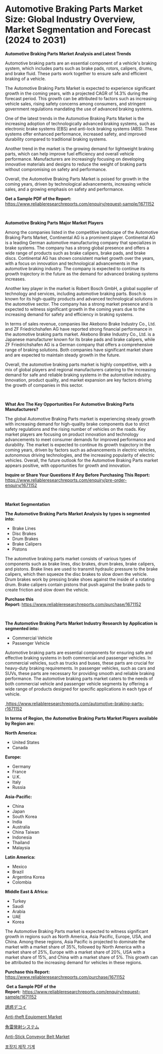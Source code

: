 <p><h1>Automotive Braking Parts Market Size: Global Industry Overview, Market Segmentation and Forecast (2024 to 2031)</h1></p><p><strong>Automotive Braking Parts Market Analysis and Latest Trends</strong></p>
<p><p>Automotive braking parts are an essential component of a vehicle's braking system, which includes parts such as brake pads, rotors, calipers, drums, and brake fluid. These parts work together to ensure safe and efficient braking of a vehicle.</p><p>The Automotive Braking Parts Market is expected to experience significant growth in the coming years, with a projected CAGR of 14.3% during the forecast period. This growth can be attributed to factors such as increasing vehicle sales, rising safety concerns among consumers, and stringent government regulations mandating the use of advanced braking systems.</p><p>One of the latest trends in the Automotive Braking Parts Market is the increasing adoption of technologically advanced braking systems, such as electronic brake systems (EBS) and anti-lock braking systems (ABS). These systems offer enhanced performance, increased safety, and improved durability compared to traditional braking systems.</p><p>Another trend in the market is the growing demand for lightweight braking parts, which can help improve fuel efficiency and overall vehicle performance. Manufacturers are increasingly focusing on developing innovative materials and designs to reduce the weight of braking parts without compromising on safety and performance.</p><p>Overall, the Automotive Braking Parts Market is poised for growth in the coming years, driven by technological advancements, increasing vehicle sales, and a growing emphasis on safety and performance.</p></p>
<p><strong>Get a Sample PDF of the Report:&nbsp;</strong> <a href="https://www.reliableresearchreports.com/enquiry/request-sample/1671152">https://www.reliableresearchreports.com/enquiry/request-sample/1671152</a></p>
<p>&nbsp;</p>
<p><strong>Automotive Braking Parts Major Market Players</strong></p>
<p><p>Among the companies listed in the competitive landscape of the Automotive Braking Parts Market, Continental AG is a prominent player. Continental AG is a leading German automotive manufacturing company that specializes in brake systems. The company has a strong global presence and offers a wide range of products such as brake calipers, brake pads, and brake discs. Continental AG has shown consistent market growth over the years, with a focus on innovation and technological advancements in the automotive braking industry. The company is expected to continue its growth trajectory in the future as the demand for advanced braking systems increases.</p><p>Another key player in the market is Robert Bosch GmbH, a global supplier of technology and services, including automotive braking parts. Bosch is known for its high-quality products and advanced technological solutions in the automotive sector. The company has a strong market presence and is expected to witness significant growth in the coming years due to the increasing demand for safety and efficiency in braking systems.</p><p>In terms of sales revenue, companies like Akebono Brake Industry Co., Ltd. and ZF Friedrichshafen AG have reported strong financial performance in the automotive braking parts market. Akebono Brake Industry Co., Ltd. is a Japanese manufacturer known for its brake pads and brake calipers, while ZF Friedrichshafen AG is a German company that offers a comprehensive range of braking solutions. Both companies have significant market share and are expected to maintain steady growth in the future.</p><p>Overall, the automotive braking parts market is highly competitive, with a mix of global players and regional manufacturers catering to the increasing demand for safe and reliable braking systems in the automotive industry. Innovation, product quality, and market expansion are key factors driving the growth of companies in this sector.</p></p>
<p>&nbsp;</p>
<p><strong>What Are The Key Opportunities For Automotive Braking Parts Manufacturers?</strong></p>
<p><p>The global Automotive Braking Parts market is experiencing steady growth with increasing demand for high-quality brake components due to strict safety regulations and the rising number of vehicles on the roads. Key market players are focusing on product innovation and technology advancements to meet consumer demands for improved performance and durability. The market is expected to continue its growth trajectory in the coming years, driven by factors such as advancements in electric vehicles, autonomous driving technologies, and the increasing popularity of electric vehicles. Overall, the future outlook for the Automotive Braking Parts market appears positive, with opportunities for growth and innovation.</p></p>
<p><strong>Inquire or Share Your Questions If Any Before Purchasing This Report:</strong> <a href="https://www.reliableresearchreports.com/enquiry/pre-order-enquiry/1671152">https://www.reliableresearchreports.com/enquiry/pre-order-enquiry/1671152</a></p>
<p>&nbsp;</p>
<p><strong>Market Segmentation</strong></p>
<p><strong>The Automotive Braking Parts Market Analysis by types is segmented into:</strong></p>
<p><ul><li>Brake Lines</li><li>Disc Brakes</li><li>Drum Brakes</li><li>Brake Calipers</li><li>Pistons</li></ul></p>
<p><p>The automotive braking parts market consists of various types of components such as brake lines, disc brakes, drum brakes, brake calipers, and pistons. Brake lines are used to transmit hydraulic pressure to the brake calipers, which then squeeze the disc brakes to slow down the vehicle. Drum brakes work by pressing brake shoes against the inside of a rotating drum. Brake calipers contain pistons that push against the brake pads to create friction and slow down the vehicle.</p></p>
<p><strong>Purchase this Report:&nbsp;</strong><a href="https://www.reliableresearchreports.com/purchase/1671152">https://www.reliableresearchreports.com/purchase/1671152</a></p>
<p>&nbsp;</p>
<p><strong>The Automotive Braking Parts Market Industry Research by Application is segmented into:</strong></p>
<p><ul><li>Commercial Vehicle</li><li>Passenger Vehicle</li></ul></p>
<p><p>Automotive braking parts are essential components for ensuring safe and effective braking systems in both commercial and passenger vehicles. In commercial vehicles, such as trucks and buses, these parts are crucial for heavy-duty braking requirements. In passenger vehicles, such as cars and SUVs, these parts are necessary for providing smooth and reliable braking performance. The automotive braking parts market caters to the needs of both commercial vehicle and passenger vehicle segments by offering a wide range of products designed for specific applications in each type of vehicle.</p></p>
<p><a href="https://www.reliableresearchreports.com/automotive-braking-parts-r1671152">&nbsp;https://www.reliableresearchreports.com/automotive-braking-parts-r1671152</a></p>
<p><strong>In terms of Region, the Automotive Braking Parts Market Players available by Region are:</strong></p>
<p>
    <p> <strong> North America: </strong>
        <ul>
            <li>United States</li>
            <li>Canada</li>
        </ul>
        </p> 
    <p> <strong> Europe: </strong>
        <ul>
            <li>Germany</li>
            <li>France</li>
            <li>U.K.</li>
            <li>Italy</li>
            <li>Russia</li>
        </ul>
        </p> 
    <p> <strong> Asia-Pacific: </strong>
        <ul>
            <li>China</li>
            <li>Japan</li>
            <li>South Korea</li>
            <li>India</li>
            <li>Australia</li>
            <li>China Taiwan</li>
            <li>Indonesia</li>
            <li>Thailand</li>
            <li>Malaysia</li>
        </ul>
        </p> 
    <p> <strong> Latin America: </strong>
        <ul>
            <li>Mexico</li>
            <li>Brazil</li>
            <li>Argentina Korea</li>
            <li>Colombia</li>
        </ul>
        </p> 
    <p> <strong> Middle East & Africa: </strong>
        <ul>
            <li>Turkey</li>
            <li>Saudi</li>
            <li>Arabia</li>
            <li>UAE</li>
            <li>Korea</li>
        </ul>
    </p>
    </p>
<p><p>The Automotive Braking Parts market is expected to witness significant growth in regions such as North America, Asia Pacific, Europe, USA, and China. Among these regions, Asia Pacific is projected to dominate the market with a market share of 35%, followed by North America with a market share of 25%, Europe with a market share of 20%, USA with a market share of 15%, and China with a market share of 5%. This growth can be attributed to the increasing demand for vehicles in these regions.</p></p>
<p><strong>Purchase this Report: </strong><a href="https://www.reliableresearchreports.com/purchase/1671152">https://www.reliableresearchreports.com/purchase/1671152</a></p>
<p>&nbsp;<strong>Get a Sample PDF of the Report:&nbsp;&nbsp;</strong><a href="https://www.reliableresearchreports.com/enquiry/request-sample/1671152">https://www.reliableresearchreports.com/enquiry/request-sample/1671152</a></p>
<p><strong></strong></p>
<p><p><a href="https://github.com/LeoraEber/Market-Research-Report-List-1/blob/main/9389179106788.md">誘惑デコイ</a></p><p><a href="https://github.com/mancsybtousav/Market-Research-Report-List-2/blob/main/anti-theft-equipment-market.md">Anti-theft Equipment Market</a></p><p><a href="https://github.com/xtkhtofdt934839/Market-Research-Report-List-2/blob/main/6890770106789.md">魚雷発射システム</a></p><p><a href="https://github.com/josesg55/Market-Research-Report-List-3/blob/main/anti-stick-conveyor-belt-market.md">Anti-Stick Conveyor Belt Market</a></p><p><a href="https://github.com/vss5505pa7z1p/Market-Research-Report-List-2/blob/main/8237693100710.md">포장지 제작 기계</a></p></p>